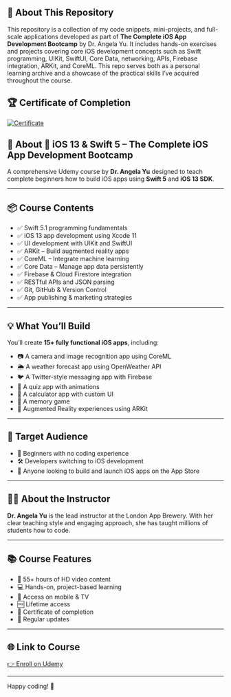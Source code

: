 ## 📂 About This Repository

This repository is a collection of my code snippets, mini-projects, and full-scale applications developed as part of **The Complete iOS App Development Bootcamp** by Dr. Angela Yu. It includes hands-on exercises and projects covering core iOS development concepts such as Swift programming, UIKit, SwiftUI, Core Data, networking, APIs, Firebase integration, ARKit, and CoreML. This repo serves both as a personal learning archive and a showcase of the practical skills I’ve acquired throughout the course.

## 🏆 Certificate of Completion

[![Certificate](./certificate.jpg)](https://www.udemy.com/certificate/UC-bc732917-d6f2-446c-ba03-7357b68abfd5/)


## 📂 About 📱 iOS 13 & Swift 5 – The Complete iOS App Development Bootcamp

A comprehensive Udemy course by **Dr. Angela Yu** designed to teach complete beginners how to build iOS apps using **Swift 5** and **iOS 13 SDK**.

---

## 📦 Course Contents

- ✅ Swift 5.1 programming fundamentals
- ✅ iOS 13 app development using Xcode 11
- ✅ UI development with UIKit and SwiftUI
- ✅ ARKit – Build augmented reality apps
- ✅ CoreML – Integrate machine learning
- ✅ Core Data – Manage app data persistently
- ✅ Firebase & Cloud Firestore integration
- ✅ RESTful APIs and JSON parsing
- ✅ Git, GitHub & Version Control
- ✅ App publishing & marketing strategies

---

## 💡 What You’ll Build

You’ll create **15+ fully functional iOS apps**, including:

- 📷 A camera and image recognition app using CoreML
- 🌦 A weather forecast app using OpenWeather API
- 🐦 A Twitter-style messaging app with Firebase
- 🧭 A quiz app with animations
- 🔢 A calculator app with custom UI
- 🧠 A memory game
- 🧪 Augmented Reality experiences using ARKit

---

## 🎯 Target Audience

- 🚀 Beginners with no coding experience
- 🛠 Developers switching to iOS development
- 📱 Anyone looking to build and launch iOS apps on the App Store

---

## 🧑‍🏫 About the Instructor

**Dr. Angela Yu** is the lead instructor at the London App Brewery. With her clear teaching style and engaging approach, she has taught millions of students how to code.

---

## 📚 Course Features

- 🎥 55+ hours of HD video content
- 💻 Hands-on, project-based learning
- 📱 Access on mobile & TV
- 🆓 Lifetime access
- 📜 Certificate of completion
- 🔄 Regular updates

---

## 🌐 Link to Course

[👉 Enroll on Udemy](https://www.udemy.com/course/ios-13-app-development-bootcamp/)

---
Happy coding! 🚀
